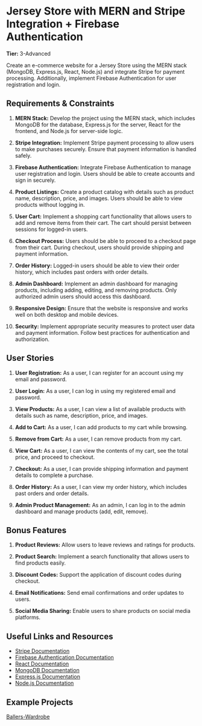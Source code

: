 # Jersey Store with MERN and Stripe Integration + Firebase Authentication

**Tier:** 3-Advanced

Create an e-commerce website for a Jersey Store using the MERN stack (MongoDB, Express.js, React, Node.js) and integrate Stripe for payment processing. Additionally, implement Firebase Authentication for user registration and login.

## Requirements & Constraints

1. **MERN Stack:** Develop the project using the MERN stack, which includes MongoDB for the database, Express.js for the server, React for the frontend, and Node.js for server-side logic.

2. **Stripe Integration:** Implement Stripe payment processing to allow users to make purchases securely. Ensure that payment information is handled safely.

3. **Firebase Authentication:** Integrate Firebase Authentication to manage user registration and login. Users should be able to create accounts and sign in securely.

4. **Product Listings:** Create a product catalog with details such as product name, description, price, and images. Users should be able to view products without logging in.

5. **User Cart:** Implement a shopping cart functionality that allows users to add and remove items from their cart. The cart should persist between sessions for logged-in users.

6. **Checkout Process:** Users should be able to proceed to a checkout page from their cart. During checkout, users should provide shipping and payment information.

7. **Order History:** Logged-in users should be able to view their order history, which includes past orders with order details.

8. **Admin Dashboard:** Implement an admin dashboard for managing products, including adding, editing, and removing products. Only authorized admin users should access this dashboard.

9. **Responsive Design:** Ensure that the website is responsive and works well on both desktop and mobile devices.

10. **Security:** Implement appropriate security measures to protect user data and payment information. Follow best practices for authentication and authorization.

## User Stories

1. **User Registration:** As a user, I can register for an account using my email and password.

2. **User Login:** As a user, I can log in using my registered email and password.

3. **View Products:** As a user, I can view a list of available products with details such as name, description, price, and images.

4. **Add to Cart:** As a user, I can add products to my cart while browsing.

5. **Remove from Cart:** As a user, I can remove products from my cart.

6. **View Cart:** As a user, I can view the contents of my cart, see the total price, and proceed to checkout.

7. **Checkout:** As a user, I can provide shipping information and payment details to complete a purchase.

8. **Order History:** As a user, I can view my order history, which includes past orders and order details.

9. **Admin Product Management:** As an admin, I can log in to the admin dashboard and manage products (add, edit, remove).

## Bonus Features

1. **Product Reviews:** Allow users to leave reviews and ratings for products.

2. **Product Search:** Implement a search functionality that allows users to find products easily.

3. **Discount Codes:** Support the application of discount codes during checkout.

4. **Email Notifications:** Send email confirmations and order updates to users.

5. **Social Media Sharing:** Enable users to share products on social media platforms.

## Useful Links and Resources

- [Stripe Documentation](https://stripe.com/docs)
- [Firebase Authentication Documentation](https://firebase.google.com/docs/auth)
- [React Documentation](https://reactjs.org/docs/getting-started.html)
- [MongoDB Documentation](https://docs.mongodb.com/)
- [Express.js Documentation](https://expressjs.com/)
- [Node.js Documentation](https://nodejs.org/en/docs/)

## Example Projects
[Ballers-Wardrobe](https://github.com/Biswajit-13/ballers-wardrobe)
